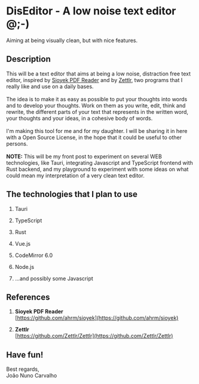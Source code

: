 # DisEditor - A low noise text editor  @;-)
Aiming at being visually clean, but with nice features.

## Description
This will be a text editor that aims at being a low noise, distraction free text editor, inspired by [Sioyek PDF Reader](https://github.com/ahrm/sioyek) and by [Zettlr](https://github.com/Zettlr/Zettlr), two programs that I really like and use on a daily bases. <br>
<br>
The idea is to make it as easy as possible to put your thoughts into words and to develop your thoughts. Work on them as you write, edit, think and rewrite, the different parts of your text that represents in the written word, your thoughts and your ideas, in a cohesive body of words. <br>
<br>
I'm making this tool for me and for my daughter. I will be sharing it in here with a Open Source License, in the hope that it could be useful to other persons. <br>
<br>
**NOTE:** This will be my front post to experiment on several WEB technologies, like Tauri, integrating Javascript and TypeScript frontend with Rust backend, and my playground to experiment with some ideas on what could mean my interpretation of a very clean text editor. <br>

## The technologies that I plan to use

1. Tauri

2. TypeScript

3. Rust

4. Vue.js

5. CodeMirror 6.0

6. Node.js

7. ...and possibly some Javascript


## References

1. **Sioyek PDF Reader** <br>
   [https://github.com/ahrm/sioyek](https://github.com/ahrm/sioyek)
   
2. **Zettlr** <br>
   [https://github.com/Zettlr/Zettlr](https://github.com/Zettlr/Zettlr)


## Have fun!
Best regards, <br>
João Nuno Carvalho